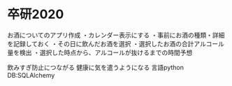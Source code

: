 # 卒研2020

お酒についてのアプリ作成
・カレンダー表示にする
・事前にお酒の種類・詳細を記録しておく
・その日に飲んだお酒を選択
・選択したお酒の合計アルコール量を検出
・選択した時点から、アルコールが抜けるまでの時間予想

飲みすぎ防止につながる
健康に気を遣うようになる
言語python
DB:SQLAlchemy
